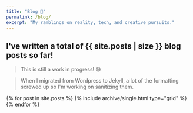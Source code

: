 ```yaml
---
title: "Blog 📝️"
permalink: /blog/
excerpt: "My ramblings on reality, tech, and creative pursuits."
---
```


## I've written a total of {{ site.posts | size }} blog posts so far!

> This is still a work in progress! 😅

> When I migrated from Wordpress to Jekyll, a lot of the formatting screwed up so I'm working on sanitizing them.

<div class="grid__wrapper">
    {% for post in site.posts %}
        {% include archive/single.html type="grid" %}
    {% endfor %}
</div>